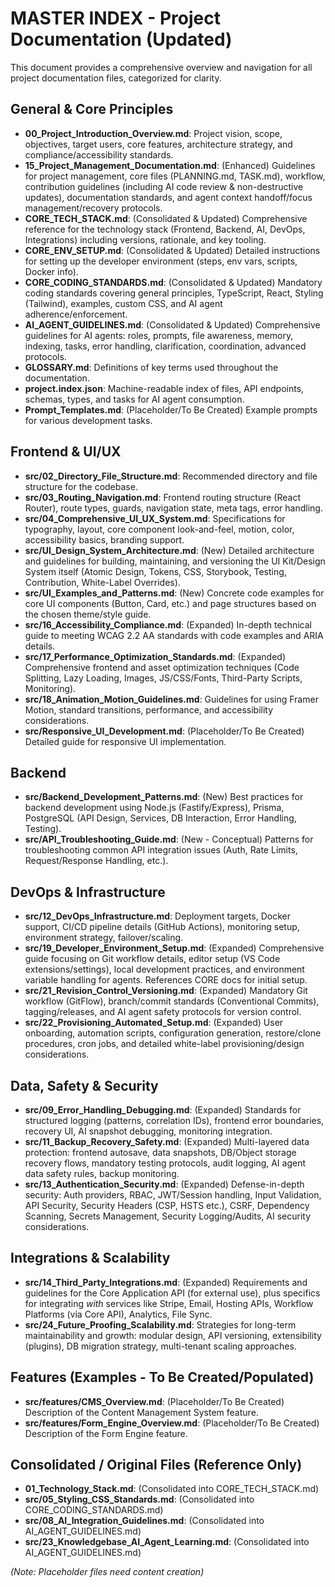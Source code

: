 # __MASTER INDEX \- Project Documentation \(Updated\)__

This document provides a comprehensive overview and navigation for all project documentation files, categorized for clarity\.

## __General & Core Principles__

- __00\_Project\_Introduction\_Overview\.md__: Project vision, scope, objectives, target users, core features, architecture strategy, and compliance/accessibility standards\.
- __15\_Project\_Management\_Documentation\.md__: \(Enhanced\) Guidelines for project management, core files \(PLANNING\.md, TASK\.md\), workflow, contribution guidelines \(including AI code review & non\-destructive updates\), documentation standards, and agent context handoff/focus management/recovery protocols\.
- __CORE\_TECH\_STACK\.md__: \(Consolidated & Updated\) Comprehensive reference for the technology stack \(Frontend, Backend, AI, DevOps, Integrations\) including versions, rationale, and key tooling\.
- __CORE\_ENV\_SETUP\.md__: \(Consolidated & Updated\) Detailed instructions for setting up the developer environment \(steps, env vars, scripts, Docker info\)\.
- __CORE\_CODING\_STANDARDS\.md__: \(Consolidated & Updated\) Mandatory coding standards covering general principles, TypeScript, React, Styling \(Tailwind\), examples, custom CSS, and AI agent adherence/enforcement\.
- __AI\_AGENT\_GUIDELINES\.md__: \(Consolidated & Updated\) Comprehensive guidelines for AI agents: roles, prompts, file awareness, memory, indexing, tasks, error handling, clarification, coordination, advanced protocols\.
- __GLOSSARY\.md__: Definitions of key terms used throughout the documentation\.
- __project\.index\.json__: Machine\-readable index of files, API endpoints, schemas, types, and tasks for AI agent consumption\.
- __Prompt\_Templates\.md__: \(Placeholder/To Be Created\) Example prompts for various development tasks\.

## __Frontend & UI/UX__

- __src/02\_Directory\_File\_Structure\.md__: Recommended directory and file structure for the codebase\.
- __src/03\_Routing\_Navigation\.md__: Frontend routing structure \(React Router\), route types, guards, navigation state, meta tags, error handling\.
- __src/04\_Comprehensive\_UI\_UX\_System\.md__: Specifications for typography, layout, core component look\-and\-feel, motion, color, accessibility basics, branding support\.
- __src/UI\_Design\_System\_Architecture\.md__: \(New\) Detailed architecture and guidelines for building, maintaining, and versioning the UI Kit/Design System itself \(Atomic Design, Tokens, CSS, Storybook, Testing, Contribution, White\-Label Overrides\)\.
- __src/UI\_Examples\_and\_Patterns\.md__: \(New\) Concrete code examples for core UI components \(Button, Card, etc\.\) and page structures based on the chosen theme/style guide\.
- __src/16\_Accessibility\_Compliance\.md__: \(Expanded\) In\-depth technical guide to meeting WCAG 2\.2 AA standards with code examples and ARIA details\.
- __src/17\_Performance\_Optimization\_Standards\.md__: \(Expanded\) Comprehensive frontend and asset optimization techniques \(Code Splitting, Lazy Loading, Images, JS/CSS/Fonts, Third\-Party Scripts, Monitoring\)\.
- __src/18\_Animation\_Motion\_Guidelines\.md__: Guidelines for using Framer Motion, standard transitions, performance, and accessibility considerations\.
- __src/Responsive\_UI\_Development\.md__: \(Placeholder/To Be Created\) Detailed guide for responsive UI implementation\.

## __Backend__

- __src/Backend\_Development\_Patterns\.md__: \(New\) Best practices for backend development using Node\.js \(Fastify/Express\), Prisma, PostgreSQL \(API Design, Services, DB Interaction, Error Handling, Testing\)\.
- __src/API\_Troubleshooting\_Guide\.md__: \(New \- Conceptual\) Patterns for troubleshooting common API integration issues \(Auth, Rate Limits, Request/Response Handling, etc\.\)\.

## __DevOps & Infrastructure__

- __src/12\_DevOps\_Infrastructure\.md__: Deployment targets, Docker support, CI/CD pipeline details \(GitHub Actions\), monitoring setup, environment strategy, failover/scaling\.
- __src/19\_Developer\_Environment\_Setup\.md__: \(Expanded\) Comprehensive guide focusing on Git workflow details, editor setup \(VS Code extensions/settings\), local development practices, and environment variable handling for agents\. References CORE docs for initial setup\.
- __src/21\_Revision\_Control\_Versioning\.md__: \(Expanded\) Mandatory Git workflow \(GitFlow\), branch/commit standards \(Conventional Commits\), tagging/releases, and AI agent safety protocols for version control\.
- __src/22\_Provisioning\_Automated\_Setup\.md__: \(Expanded\) User onboarding, automation scripts, configuration generation, restore/clone procedures, cron jobs, and detailed white\-label provisioning/design considerations\.

## __Data, Safety & Security__

- __src/09\_Error\_Handling\_Debugging\.md__: \(Expanded\) Standards for structured logging \(patterns, correlation IDs\), frontend error boundaries, recovery UI, AI snapshot debugging, monitoring integration\.
- __src/11\_Backup\_Recovery\_Safety\.md__: \(Expanded\) Multi\-layered data protection: frontend autosave, data snapshots, DB/Object storage recovery flows, mandatory testing protocols, audit logging, AI agent data safety rules, backup monitoring\.
- __src/13\_Authentication\_Security\.md__: \(Expanded\) Defense\-in\-depth security: Auth providers, RBAC, JWT/Session handling, Input Validation, API Security, Security Headers \(CSP, HSTS etc\.\), CSRF, Dependency Scanning, Secrets Management, Security Logging/Audits, AI security considerations\.

## __Integrations & Scalability__

- __src/14\_Third\_Party\_Integrations\.md__: \(Expanded\) Requirements and guidelines for the Core Application API \(for external use\), plus specifics for integrating *with* services like Stripe, Email, Hosting APIs, Workflow Platforms \(via Core API\), Analytics, File Sync\.
- __src/24\_Future\_Proofing\_Scalability\.md__: Strategies for long\-term maintainability and growth: modular design, API versioning, extensibility \(plugins\), DB migration strategy, multi\-tenant scaling approaches\.

## __Features \(Examples \- To Be Created/Populated\)__

- __src/features/CMS\_Overview\.md__: \(Placeholder/To Be Created\) Description of the Content Management System feature\.
- __src/features/Form\_Engine\_Overview\.md__: \(Placeholder/To Be Created\) Description of the Form Engine feature\.

## __Consolidated / Original Files \(Reference Only\)__

- __01\_Technology\_Stack\.md__: \(Consolidated into CORE\_TECH\_STACK\.md\)
- __src/05\_Styling\_CSS\_Standards\.md__: \(Consolidated into CORE\_CODING\_STANDARDS\.md\)
- __src/08\_AI\_Integration\_Guidelines\.md__: \(Consolidated into AI\_AGENT\_GUIDELINES\.md\)
- __src/23\_Knowledgebase\_AI\_Agent\_Learning\.md__: \(Consolidated into AI\_AGENT\_GUIDELINES\.md\)

*\(Note: Placeholder files need content creation\)*

